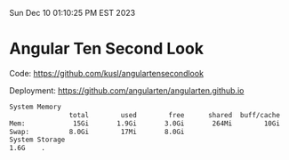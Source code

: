 Sun Dec 10 01:10:25 PM EST 2023

# Angular Ten Second Look

Code: https://github.com/kusl/angulartensecondlook

Deployment: https://github.com/angularten/angularten.github.io

```bash
System Memory
               total        used        free      shared  buff/cache   available
Mem:            15Gi       1.9Gi       3.0Gi       264Mi        10Gi        13Gi
Swap:          8.0Gi        17Mi       8.0Gi
System Storage
1.6G	.
```
